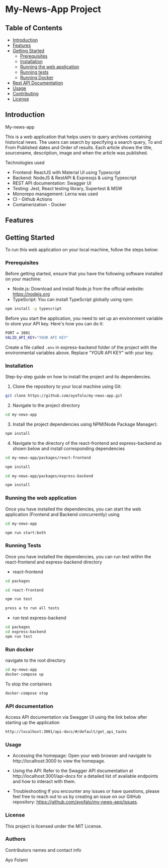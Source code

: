 # My-News-App Project

## Table of Contents

- [Introduction](#introduction)
- [Features](#features)
- [Getting Started](#getting-started)
  - [Prerequisites](#prerequisites)
  - [Installation](#installation)
  - [Running the web application](#running-the-web-application)
  - [Running tests](#running-test)
  - [Running Docker](#run-docker)
- [Rest API Documentation](#api-documentation)
- [Usage](#usage)
- [Contributing](#contributing)
- [License](#license)

## Introduction

My-news-app

This is a web application that helps users to query archives containing historical news. The users can search by specifying a search query, To and From Published dates and Order of results. Each article shows the title, sourcename, description, image and when the article was published.

Technologies used

- Frontend: ReactJS with Material UI using Typescript
- Backend: NodeJS & RestAPI & Expressjs & using Typescript
- REST API documentation: Swagger UI
- Testing: Jest, React testing library, Supertest & MSW
- Monorepo management: Lerna was used
- CI - Github Actions
- Containerization - Docker

## Features

## Getting Started

To run this web application on your local machine, follow the steps below:

### Prerequisites

Before getting started, ensure that you have the following software installed on your machine:

- Node.js: Download and install Node.js from the official website: https://nodejs.org
- TypeScript: You can install TypeScript globally using npm:

```bash
npm install -g typescript
```

Before you start the application, you need to set up an environment variable to store your API key. Here's how you can do it:

```bash
PORT = 3001
VALID_API_KEY="YOUR API KEY"
```

Create a file called `.env` in express-backend folder of the project with the environmental variables above. Replace "YOUR API KEY" with your key.

### Installation

Step-by-step guide on how to install the project and its dependencies.

1. Clone the repository to your local machine using Git:

```bash
git clone https://github.com/ayofalo/my-news-app.git
```

2. Navigate to the project directory

```bash
cd my-news-app
```

3. Install the project dependencies using NPM(Node Package Manager):

```bash
npm install
```

4. Navigate to the directory of the react-frontend and express-backend as shown below and install corresponding dependencies

```bash
cd my-news-app/packages/react-frontend
```

```bash
npm install
```

```bash
cd my-news-app/packages/express-backend
```

```bash
npm install
```

### Running the web application

Once you have installed the dependencies, you can start the web application (Frontend and Backend concurrently) using

```bash
cd my-news-app
```

```bash
npm run start:both
```

### Running Tests

Once you have installed the dependencies, you can run test within the react-frontend and express-backend directory

- react-frontend

```bash
cd packages
```

```bash
cd react-frontend
```

```bash
npm run test
```

```bash
press a to run all tests
```

- run test express-backend

```bash
cd packages
cd express-backend
npm run test
```

### Run docker

navigate to the root directory

```bash
cd my-news-app
docker-compose up

```

To stop the containers

```bash
docker-compose stop
```

### API documentation

Access API documentation via Swagger UI using the link below after starting up the application

```bash
http://localhost:3001/api-docs/#/default/get_api_tasks
```

### Usage

- Accessing the homepage: Open your web browser and navigate to http://localhost:3000 to view the homepage.

- Using the API: Refer to the Swagger API documentation at http://localhost:3001/api-docs for a detailed list of available endpoints and how to interact with them.

- Troubleshooting
  If you encounter any issues or have questions, please feel free to reach out to us by creating an issue on our GitHub repository: https://github.com/ayofalo/my-news-app/issues.

### License

This project is licensed under the MIT License.

### Authors

Contributors names and contact info

Ayo Folami

